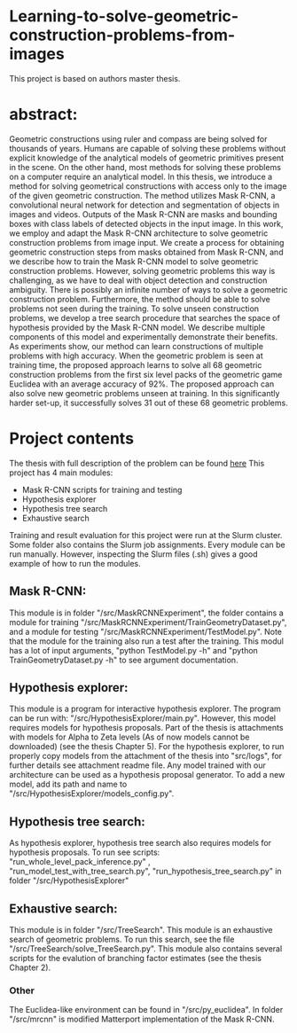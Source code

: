 # Learning-to-solve-geometric-construction-problems-from-images
This project is based on authors master thesis.
# abstract:
Geometric constructions using ruler and compass are being solved for thousands of years. Humans are capable of solving these problems without explicit knowledge of the analytical models of geometric primitives present in the scene. On the other hand, most methods for solving these problems on a computer require an analytical model. In this thesis, we introduce a method for solving geometrical constructions with access only to the image of the given geometric construction. The method utilizes Mask R-CNN, a convolutional neural network for detection and segmentation of objects in images and videos. Outputs of the Mask R-CNN are masks and bounding boxes with class labels of detected objects in the input image. In this work, we employ and adapt the Mask R-CNN architecture to solve geometric construction problems from image input. We create a process for obtaining geometric construction steps from masks obtained from Mask R-CNN, and we describe how to train the Mask R-CNN model to solve geometric construction problems. However, solving geometric problems this way is challenging, as we have to deal with object detection and construction ambiguity. There is possibly an infinite number of ways to solve a geometric construction problem. Furthermore, the method should be able to solve problems not seen during the training. 
To solve unseen construction problems, we develop a tree search procedure that searches the space of hypothesis provided by the Mask R-CNN model. We describe multiple components of this model and experimentally demonstrate their benefits. As experiments show, our method can learn constructions of multiple problems with high accuracy. When the geometric problem is seen at training time, the proposed approach learns to solve all 68 geometric construction problems from the first six level packs of the geometric game Euclidea with an average accuracy of 92\%. The proposed approach can also solve new geometric problems unseen at training. In this significantly harder set-up, it successfully solves 31 out of these 68 geometric problems.

# Project contents
The thesis with full description of the problem can be found [here](https://github.com/mackej/Learning-to-solve-geometric-construction-problems-from-images/blob/main/MackeJ_earning_to_solve_geometric_construction_problems_from_images.pdf)
This project has 4 main modules:
* Mask R-CNN scripts for training and testing
* Hypothesis explorer
* Hypothesis tree search
* Exhaustive search


Training and result evaluation for this project were run at the Slurm cluster. Some folder also contains the Slurm job assignments. Every module can be run manually.
However, inspecting the Slurm files (.sh) gives a good example of how to run the modules.

## Mask R-CNN:
This module is in folder "/src/MaskRCNNExperiment", the folder contains a module for training "/src/MaskRCNNExperiment/TrainGeometryDataset.py",
and a module for testing "/src/MaskRCNNExperiment/TestModel.py". Note that the module for the training also run a test after the training. 
This modul has a lot of input arguments,  "python TestModel.py -h" and "python TrainGeometryDataset.py -h" to see argument documentation.
## Hypothesis explorer:
This module is a program for interactive hypothesis explorer. The program can be run with: "/src/HypothesisExplorer/main.py".
However, this model requires models for hypothesis proposals. Part of the thesis is attachments with models for Alpha to Zeta levels 
(As of now models cannot be downloaded) (see the thesis Chapter 5). For the hypothesis explorer, to run properly copy models from the attachment of the thesis into "src/logs",
for further details see attachment readme file. Any model trained with our architecture can be used as a hypothesis proposal generator.
To add a new model, add its path and name to "/src/HypothesisExplorer/models_config.py". 
## Hypothesis tree search:
As hypothesis explorer, hypothesis tree search also requires models for hypothesis proposals. To run see scripts:
"run_whole_level_pack_inference.py" , "run_model_test_with_tree_search.py", "run_hypothesis_tree_search.py" in folder "/src/HypothesisExplorer"
## Exhaustive search:
This module is in folder "/src/TreeSearch". This module is an exhaustive search of geometric problems. To run this search, see the file 
"/src/TreeSearch/solve_TreeSearch.py". This module also contains several scripts for the evalution of branching factor estimates (see the thesis Chapter 2).
### Other	
The Euclidea-like environment can be found in "/src/py_euclidea". In folder "/src/mrcnn" is modified Matterport implementation of the Mask R-CNN.
